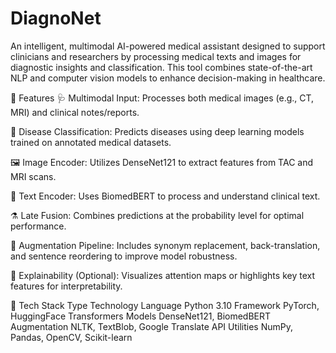 # DiagnoNet
An intelligent, multimodal AI-powered medical assistant designed to support clinicians and researchers by processing medical texts and images for diagnostic insights and classification. This tool combines state-of-the-art NLP and computer vision models to enhance decision-making in healthcare.

📌 Features
🩺 Multimodal Input: Processes both medical images (e.g., CT, MRI) and clinical notes/reports.

🧬 Disease Classification: Predicts diseases using deep learning models trained on annotated medical datasets.

🖼️ Image Encoder: Utilizes DenseNet121 to extract features from TAC and MRI scans.

📄 Text Encoder: Uses BiomedBERT to process and understand clinical text.

⚗️ Late Fusion: Combines predictions at the probability level for optimal performance.

🚀 Augmentation Pipeline: Includes synonym replacement, back-translation, and sentence reordering to improve model robustness.

🔬 Explainability (Optional): Visualizes attention maps or highlights key text features for interpretability.

🧪 Tech Stack
Type	Technology
Language	Python 3.10
Framework	PyTorch, HuggingFace Transformers
Models	DenseNet121, BiomedBERT
Augmentation	NLTK, TextBlob, Google Translate API
Utilities	NumPy, Pandas, OpenCV, Scikit-learn
